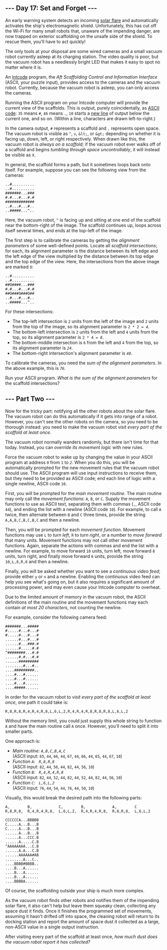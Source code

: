 ## --- Day 17: Set and Forget ---

An early warning system detects an incoming [solar flare](https://en.wikipedia.org/wiki/Solar_flare) and automatically activates the ship's electromagnetic shield. Unfortunately, this has cut off the Wi-Fi for many small robots that, unaware of the impending danger, are now trapped on exterior scaffolding on the unsafe side of the shield. To rescue them, you'll have to act quickly!

The only tools at your disposal are some wired cameras and a small vacuum robot currently asleep at its charging station. The video quality is poor, but the vacuum robot has a needlessly bright LED that makes it easy to spot no matter where it is.

An [Intcode](9) program, the _Aft Scaffolding Control and Information Interface_ (ASCII, your puzzle input), provides access to the cameras and the vacuum robot. Currently, because the vacuum robot is asleep, you can only access the cameras.

Running the ASCII program on your Intcode computer will provide the current view of the scaffolds. This is output, <span title="PURELY COINCIDENTALLY">purely coincidentally</span>, as [ASCII code](https://simple.wikipedia.org/wiki/ASCII): `` 35 `` means `` # ``, `` 46 `` means `` . ``, `` 10 `` starts a [new line](https://en.wikipedia.org/wiki/Newline#In_programming_languages) of output below the current one, and so on. (Within a line, characters are drawn left-to-right.)

In the camera output, `` # `` represents a scaffold and `` . `` represents open space. The vacuum robot is visible as `` ^ ``, `` v ``, `` &lt; ``, or `` &gt; `` depending on whether it is facing up, down, left, or right respectively. When drawn like this, the vacuum robot is _always on a scaffold_; if the vacuum robot ever walks off of a scaffold and begins _tumbling through space uncontrollably_, it will instead be visible as `` X ``.

In general, the scaffold forms a path, but it sometimes loops back onto itself. For example, suppose you can see the following view from the cameras:

    ..#..........
    ..#..........
    #######...###
    #.#...#...#.#
    #############
    ..#...#...#..
    ..#####...^..

Here, the vacuum robot, `` ^ `` is facing up and sitting at one end of the scaffold near the bottom-right of the image. The scaffold continues up, loops across itself several times, and ends at the top-left of the image.

The first step is to calibrate the cameras by getting the _alignment parameters_ of some well-defined points. Locate all _scaffold intersections_; for each, its alignment parameter is the distance between its left edge and the left edge of the view multiplied by the distance between its top edge and the top edge of the view. Here, the intersections from the above image are marked `` O ``:

    ..#..........
    ..#..........
    ##O####...###
    #.#...#...#.#
    ##O###O###O##
    ..#...#...#..
    ..#####...^..

For these intersections:

*   The top-left intersection is `` 2 `` units from the left of the image and `` 2 `` units from the top of the image, so its alignment parameter is <code>2 * 2 = <em>4</em></code>.
*   The bottom-left intersection is `` 2 `` units from the left and `` 4 `` units from the top, so its alignment parameter is <code>2 * 4 = <em>8</em></code>.
*   The bottom-middle intersection is `` 6 `` from the left and `` 4 `` from the top, so its alignment parameter is <code><em>24</em></code>.
*   The bottom-right intersection's alignment parameter is <code><em>40</em></code>.

To calibrate the cameras, you need the _sum of the alignment parameters_. In the above example, this is <code><em>76</em></code>.

Run your ASCII program. _What is the sum of the alignment parameters_ for the scaffold intersections?

## --- Part Two ---

Now for the tricky part: notifying all the other robots about the solar flare. The vacuum robot can do this automatically if it gets into range of a robot. However, you can't see the other robots on the camera, so you need to be thorough instead: you need to make the vacuum robot _visit every part of the scaffold at least once_.

The vacuum robot normally wanders randomly, but there isn't time for that today. Instead, you can _override its movement logic_ with new rules.

Force the vacuum robot to wake up by changing the value in your ASCII program at address `` 0 `` from `` 1 `` to <code><em>2</em></code>. When you do this, you will be automatically prompted for the new movement rules that the vacuum robot should use. The ASCII program will use input instructions to receive them, but they need to be provided as ASCII code; end each line of logic with a single newline, ASCII code `` 10 ``.

First, you will be prompted for the _main movement routine_. The main routine may only call the _movement functions_: `` A ``, `` B ``, or `` C ``. Supply the movement functions to use as ASCII text, separating them with commas (`` , ``, ASCII code `` 44 ``), and ending the list with a newline (ASCII code `` 10 ``). For example, to call `` A `` twice, then alternate between `` B `` and `` C `` three times, provide the string `` A,A,B,C,B,C,B,C `` and then a newline.

Then, you will be prompted for each _movement function_. Movement functions may use `` L `` to _turn left_, `` R `` to _turn right_, or a number to _move forward_ that many units. Movement functions may not call other movement functions. Again, separate the actions with commas and end the list with a newline. For example, to move forward `` 10 `` units, turn left, move forward `` 8 `` units, turn right, and finally move forward `` 6 `` units, provide the string `` 10,L,8,R,6 `` and then a newline.

Finally, you will be asked whether you want to see a _continuous video feed_; provide either `` y `` or `` n `` and a newline. Enabling the continuous video feed can help you see what's going on, but it also requires a significant amount of processing power, and may even cause your Intcode computer to overheat.

Due to the limited amount of memory in the vacuum robot, the ASCII definitions of the main routine and the movement functions may each contain _at most 20 characters_, not counting the newline.

For example, consider the following camera feed:

    #######...#####
    #.....#...#...#
    #.....#...#...#
    ......#...#...#
    ......#...###.#
    ......#.....#.#
    ^########...#.#
    ......#.#...#.#
    ......#########
    ........#...#..
    ....#########..
    ....#...#......
    ....#...#......
    ....#...#......
    ....#####......

In order for the vacuum robot to _visit every part of the scaffold at least once_, one path it could take is:

    R,8,R,8,R,4,R,4,R,8,L,6,L,2,R,4,R,4,R,8,R,8,R,8,L,6,L,2

Without the memory limit, you could just supply this whole string to function `` A `` and have the main routine call `` A `` once. However, you'll need to split it into smaller parts.

One approach is:

*   _Main routine: `` A,B,C,B,A,C ``_  
    (ASCII input: `` 65 ``, `` 44 ``, `` 66 ``, `` 44 ``, `` 67 ``, `` 44 ``, `` 66 ``, `` 44 ``, `` 65 ``, `` 44 ``, `` 67 ``, `` 10 ``)
*   _Function `` A ``:&nbsp;&nbsp;&nbsp;`` R,8,R,8 ``_  
    (ASCII input: `` 82 ``, `` 44 ``, `` 56 ``, `` 44 ``, `` 82 ``, `` 44 ``, `` 56 ``, `` 10 ``)
*   _Function `` B ``:&nbsp;&nbsp;&nbsp;`` R,4,R,4,R,8 ``_  
    (ASCII input: `` 82 ``, `` 44 ``, `` 52 ``, `` 44 ``, `` 82 ``, `` 44 ``, `` 52 ``, `` 44 ``, `` 82 ``, `` 44 ``, `` 56 ``, `` 10 ``)
*   _Function `` C ``:&nbsp;&nbsp;&nbsp;`` L,6,L,2 ``_  
    (ASCII input: `` 76 ``, `` 44 ``, `` 54 ``, `` 44 ``, `` 76 ``, `` 44 ``, `` 50 ``, `` 10 ``)

Visually, this would break the desired path into the following parts:

    A,        B,            C,        B,            A,        C
    R,8,R,8,  R,4,R,4,R,8,  L,6,L,2,  R,4,R,4,R,8,  R,8,R,8,  L,6,L,2
    
    CCCCCCA...BBBBB
    C.....A...B...B
    C.....A...B...B
    ......A...B...B
    ......A...CCC.B
    ......A.....C.B
    ^AAAAAAAA...C.B
    ......A.A...C.B
    ......AAAAAA#AB
    ........A...C..
    ....BBBB#BBBB..
    ....B...A......
    ....B...A......
    ....B...A......
    ....BBBBA......

Of course, the scaffolding outside your ship is much more complex.

As the vacuum robot finds other robots and notifies them of the impending solar flare, it also can't help but leave them squeaky clean, collecting any space dust it finds. Once it finishes the programmed set of movements, assuming it hasn't drifted off into space, the cleaning robot will return to its docking station and report the amount of space dust it collected as a large, non-ASCII value in a single output instruction.

After visiting every part of the scaffold at least once, _how much dust does the vacuum robot report it has collected?_